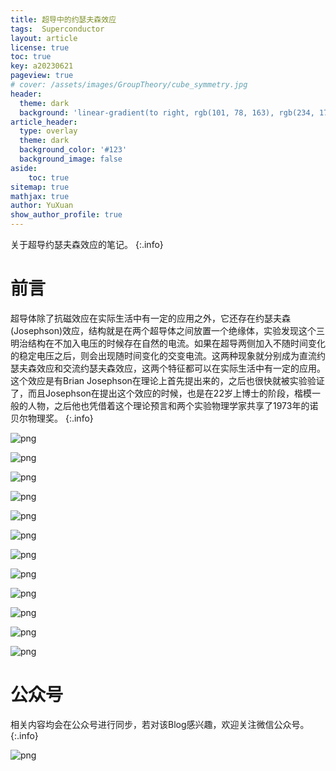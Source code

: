 ```yaml
---
title: 超导中的约瑟夫森效应
tags:  Superconductor
layout: article
license: true
toc: true
key: a20230621
pageview: true
# cover: /assets/images/GroupTheory/cube_symmetry.jpg
header:
  theme: dark
  background: 'linear-gradient(to right, rgb(101, 78, 163), rgb(234, 175, 200))'
article_header:
  type: overlay
  theme: dark
  background_color: '#123'
  background_image: false
aside:
    toc: true
sitemap: true
mathjax: true
author: YuXuan
show_author_profile: true
---
```

关于超导约瑟夫森效应的笔记。
{:.info}
<!--more-->

# 前言
超导体除了抗磁效应在实际生活中有一定的应用之外，它还存在约瑟夫森(Josephson)效应，结构就是在两个超导体之间放置一个绝缘体，实验发现这个三明治结构在不加入电压的时候存在自然的电流。如果在超导两侧加入不随时间变化的稳定电压之后，则会出现随时间变化的交变电流。这两种现象就分别成为直流约瑟夫森效应和交流约瑟夫森效应，这两个特征都可以在实际生活中有一定的应用。这个效应是有Brian Josephson在理论上首先提出来的，之后也很快就被实验验证了，而且Josephson在提出这个效应的时候，也是在22岁上博士的阶段，楷模一般的人物，之后他也凭借着这个理论预言和两个实验物理学家共享了1973年的诺贝尔物理奖。
{:.info}


![png](/assets/images/20230621/Josephson_page-0003.jpg)

![png](/assets/images/20230621/Josephson_page-0004.jpg)

![png](/assets/images/20230621/Josephson_page-0005.jpg)

![png](/assets/images/20230621/Josephson_page-0006.jpg)

![png](/assets/images/20230621/Josephson_page-0007.jpg)

![png](/assets/images/20230621/Josephson_page-0008.jpg)

![png](/assets/images/20230621/Josephson_page-0009.jpg)

![png](/assets/images/20230621/Josephson_page-0010.jpg)

![png](/assets/images/20230621/Josephson_page-0011.jpg)

![png](/assets/images/20230621/Josephson_page-0012.jpg)

![png](/assets/images/20230621/Josephson_page-0013.jpg)

![png](/assets/images/20230621/Josephson_page-0014.jpg)


# 公众号
相关内容均会在公众号进行同步，若对该Blog感兴趣，欢迎关注微信公众号。
{:.info}

![png](/assets/images/qrcode.jpg)